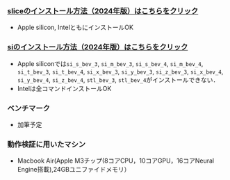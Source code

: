 ### [sliceのインストール方法（2024年版）はこちらをクリック](https://github.com/xrm-bl/slice/blob/main/slice-install-mac.md)
- Apple silicon, IntelともにインストールOK

### [siのインストール方法（2024年版）はこちらをクリック](https://github.com/xrm-bl/slice/blob/main/si-install-mac.md)
- Apple siliconでは`si_s_bev_3`, `si_m_bev_3`, `si_s_bev_4`, `si_m_bev_4`, `si_t_bev_3`, `si_t_bev_4`, `si_x_bev_3`, `si_y_bev_3`, `si_z_bev_3`, `si_x_bev_4`, `si_y_bev_4`, `si_z_bev_4`, `stl_bev_3`, `stl_bev_4`がインストールできない．
- Intelは全コマンドインストールOK

### ベンチマーク
- 加筆予定

### 動作検証に用いたマシン
- Macbook Air(Apple M3チップ(8コアCPU，10コアGPU，16コアNeural Engine搭載),24GBユニファイドメモリ）
